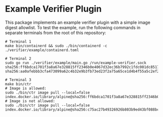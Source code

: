 # Example Verifier Plugin

This package implements an example verifier plugin with a simple image digest allowlist. To test the example, run the following commands in separate terminals from the root of this repository:

```
# Terminal 1
make bin/containerd && sudo ./bin/containerd -c ./verifier/example/containerd.toml

# Terminal 2
sudo go run ./verifier/example/main.go /run/example-verifier.sock sha256:ff6bdca1701f3a8a67e328815ff2346b0e4067d32ec36b7992c1fdc001dc8517 sha256:aa0afebbb3cfa473099a62c4b32e9b3fb73ed23f2a75a65ce1d4b4f55a5c2ef2

# Terminal 3
make bin/ctr
# Image is allowed:
sudo ./bin/ctr image pull --local=false index.docker.io/library/alpine@sha256:ff6bdca1701f3a8a67e328815ff2346b0e4067d32ec36b7992c1fdc001dc8511
# Image is not allowed:
sudo ./bin/ctr image pull --local=false index.docker.io/library/alpine@sha256:c75ac27b49326926b803b9ed43bf088bc220d22556de1bc5f72d742c91398f69

